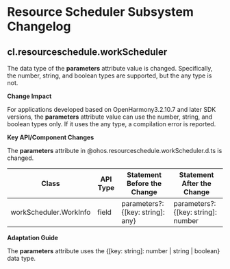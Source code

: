 # Resource Scheduler Subsystem Changelog

## cl.resourceschedule.workScheduler 
The data type of the **parameters** attribute value is changed. Specifically, the number, string, and boolean types are supported, but the any type is not.

**Change Impact**

For applications developed based on OpenHarmony3.2.10.7 and later SDK versions, the **parameters** attribute value can use the number, string, and boolean types only. If it uses the any type, a compilation error is reported.

**Key API/Component Changes**

The **parameters** attribute in @ohos.resourceschedule.workScheduler.d.ts is changed.

| Class| API Type| Statement Before the Change| Statement After the Change| 
|  -- | -- | -- | -- |
| workScheduler.WorkInfo | field | parameters?: {[key: string]: any} | parameters?: {[key: string]: number | string | boolean} | 


**Adaptation Guide**

The **parameters** attribute uses the {[key: string]: number | string | boolean} data type.

